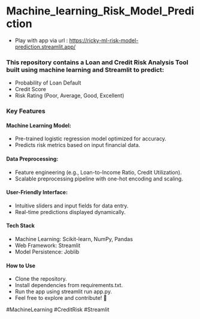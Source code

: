 # Machine_learning_Risk_Model_Prediction
* Play with app via url : https://ricky-ml-risk-model-prediction.streamlit.app/
### This repository contains a Loan and Credit Risk Analysis Tool built using machine learning and Streamlit to predict:

* Probability of Loan Default
* Credit Score
* Risk Rating (Poor, Average, Good, Excellent)
### Key Features
#### Machine Learning Model:
* Pre-trained logistic regression model optimized for accuracy.
* Predicts risk metrics based on input financial data.

#### Data Preprocessing:
* Feature engineering (e.g., Loan-to-Income Ratio, Credit Utilization).
* Scalable preprocessing pipeline with one-hot encoding and scaling.

####  User-Friendly Interface:
* Intuitive sliders and input fields for data entry.
* Real-time predictions displayed dynamically.

#### Tech Stack
* Machine Learning: Scikit-learn, NumPy, Pandas
* Web Framework: Streamlit
* Model Persistence: Joblib

#### How to Use
* Clone the repository.
* Install dependencies from requirements.txt.
* Run the app using streamlit run app.py.
* Feel free to explore and contribute! 🚀

#MachineLearning #CreditRisk #Streamlit

